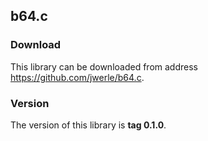 ## b64.c

### Download

This library can be downloaded from address https://github.com/jwerle/b64.c.

### Version

The version of this library is **tag 0.1.0**.

